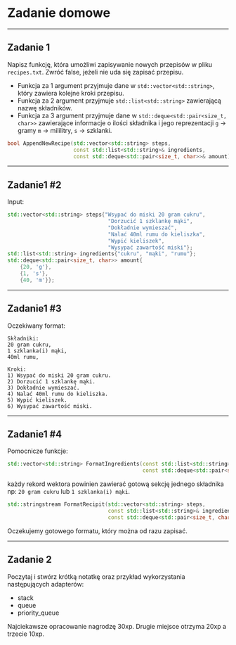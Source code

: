 <!-- .slide: data-background="#111111" -->

# Zadanie domowe

___

## Zadanie 1

Napisz funkcję, która umożliwi zapisywanie nowych przepisów w pliku `recipes.txt`. Zwróć false, jeżeli nie uda się zapisać przepisu.
<!-- .element: class="fragment fade-in" -->

* <!-- .element: class="fragment fade-in" --> Funkcja za 1 argument przyjmuje dane w <code>std::vector&lt;std::string&gt;</code>, który zawiera kolejne kroki przepisu.
* <!-- .element: class="fragment fade-in" --> Funkcja za 2 argument przyjmuje <code>std::list&lt;std::string&gt;</code> zawierającą nazwę składników.
* <!-- .element: class="fragment fade-in" --> Funkcja za 3 argument przyjmuje dane w <code>std::deque&lt;std::pair&lt;size_t, char&gt;&gt;</code> zawierające informacje o ilości składnika i jego reprezentacji <code>g</code> -> gramy <code>m</code> -> mililitry, <code>s</code> -> szklanki.

```C++
bool AppendNewRecipe(std::vector<std::string> steps,
                     const std::list<std::string>& ingredients,
                     const std::deque<std::pair<size_t, char>>& amount);
```
<!-- .element: class="fragment fade-in" -->

___

## Zadanie1 #2

Input:
<!-- .element: class="fragment fade-in" -->

```C++
std::vector<std::string> steps{"Wsypać do miski 20 gram cukru",
                                "Dorzucić 1 szklankę mąki",
                                "Dokładnie wymieszać",
                                "Nalać 40ml rumu do kieliszka",
                                "Wypić kieliszek",
                                "Wysypać zawartość miski"};
std::list<std::string> ingredients{"cukru", "mąki", "rumu"};
std::deque<std::pair<size_t, char>> amount{
    {20, 'g'},
    {1, 's'},
    {40, 'm'}};
```
<!-- .element: class="fragment fade-in" -->

<!-- nie mieściło się, dzielę na dwa -->
___

## Zadanie1 #3

Oczekiwany format:
<!-- .element: class="fragment fade-in" -->

```note
Składniki:
20 gram cukru,
1 szklanka(i) mąki,
40ml rumu,

Kroki:
1) Wsypać do miski 20 gram cukru.
2) Dorzucić 1 szklankę mąki.
3) Dokładnie wymieszać.
4) Nalać 40ml rumu do kieliszka.
5) Wypić kieliszek.
6) Wysypać zawartość miski.
```
<!-- .element: class="fragment fade-in" -->
___
<!-- .slide: style="font-size: 0.9em" -->

## Zadanie1 #4

Pomocnicze funkcje:
<!-- .element: class="fragment fade-in" -->

```C++
std::vector<std::string> FormatIngredients(const std::list<std::string>& ingredients,
                                           const std::deque<std::pair<size_t, char>>& amount);
```
<!-- .element: class="fragment fade-in" -->

każdy rekord wektora powinien zawierać gotową sekcję jednego składnika np: `20 gram cukru` lub `1 szklanka(i) mąki`.
<!-- .element: class="fragment fade-in" -->

```C++
std::stringstream FormatRecipit(std::vector<std::string> steps,
                                const std::list<std::string>& ingredients,
                                const std::deque<std::pair<size_t, char>>& amount);
```
<!-- .element: class="fragment fade-in" -->

Oczekujemy gotowego formatu, który można od razu zapisać.
<!-- .element: class="fragment fade-in" -->

___

## Zadanie 2

Poczytaj i stwórz krótką notatkę oraz przykład wykorzystania następujących adapterów:
<!-- .element: class="fragment fade-in" -->

* <!-- .element: class="fragment fade-in" --> stack
* <!-- .element: class="fragment fade-in" --> queue
* <!-- .element: class="fragment fade-in" --> priority_queue

Najciekawsze opracowanie nagrodzę 30xp. Drugie miejsce otrzyma 20xp a trzecie 10xp.
<!-- .element: class="fragment fade-in" -->
